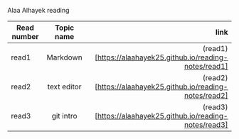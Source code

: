 Alaa Alhayek reading 

| Read number   |      Topic name       |  link |
|----------     |:-------------:|------:|
|  read1        |    Markdown           |   (read1)[https://alaahayek25.github.io/reading-notes/read1]  |
|  read2        |    text editor        |   (read2)[https://alaahayek25.github.io/reading-notes/read2] |
|  read3        |    git intro          |   (read3)[https://alaahayek25.github.io/reading-notes/read3] |
    